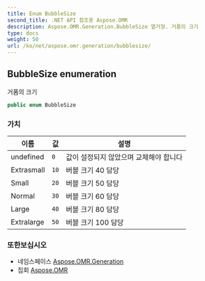 ```yaml
---
title: Enum BubbleSize
second_title: .NET API 참조용 Aspose.OMR
description: Aspose.OMR.Generation.BubbleSize 열거형. 거품의 크기
type: docs
weight: 50
url: /ko/net/aspose.omr.generation/bubblesize/
---
```

## BubbleSize enumeration

거품의 크기

```csharp
public enum BubbleSize
```

### 가치

| 이름 | 값 | 설명 |
| --- | --- | --- |
| undefined | `0` | 값이 설정되지 않았으며 교체해야 합니다 |
| Extrasmall | `10` | 버블 크기 40 담당 |
| Small | `20` | 버블 크기 50 담당 |
| Normal | `30` | 버블 크기 60 담당 |
| Large | `40` | 버블 크기 80 담당 |
| Extralarge | `50` | 버블 크기 100 담당 |

### 또한보십시오

* 네임스페이스 [Aspose.OMR.Generation](../../aspose.omr.generation/)
* 집회 [Aspose.OMR](../../)


